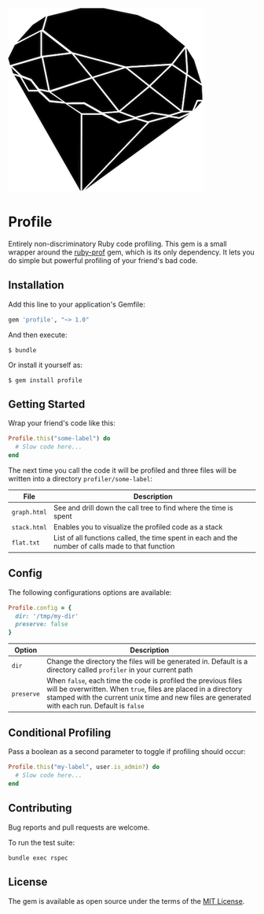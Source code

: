 ![alt ruby_silhouette](https://raw.githubusercontent.com/lukes/profile/master/img/ruby.png)

# Profile

Entirely non-discriminatory Ruby code profiling. This gem is a small wrapper around the [ruby-prof](https://github.com/ruby-prof/ruby-prof) gem, which is its only dependency. It lets you do simple but powerful profiling of your friend's bad code.

## Installation

Add this line to your application's Gemfile:

```ruby
gem 'profile', "~> 1.0"
```

And then execute:

    $ bundle

Or install it yourself as:

    $ gem install profile

## Getting Started

Wrap your friend's code like this:

```ruby
Profile.this("some-label") do
  # Slow code here...
end
```

The next time you call the code it will be profiled and three files will be written into a directory `profiler/some-label`:

| File | Description |
| ------------- | ------------- |
| `graph.html` | See and drill down the call tree to find where the time is spent |
| `stack.html` | Enables you to visualize the profiled code as a stack |
| `flat.txt` | List of all functions called, the time spent in each and the number of calls made to that function |

## Config

The following configurations options are available:

```ruby
Profile.config = {
  dir: '/tmp/my-dir'
  preserve: false
}
```

| Option | Description |
| ------------- | ------------- |
| `dir`  | Change the directory the files will be generated in. Default is a directory called `profiler` in your current path |
| `preserve` | When `false`, each time the code is profiled the previous files will be overwritten. When `true`, files are placed in a directory stamped with the current unix time and new files are generated with each run. Default is `false` |

## Conditional Profiling

Pass a boolean as a second parameter to toggle if profiling should occur:

```ruby
Profile.this("my-label", user.is_admin?) do
  # Slow code here...
end
```

## Contributing

Bug reports and pull requests are welcome.

To run the test suite:

    bundle exec rspec

## License

The gem is available as open source under the terms of the [MIT License](https://opensource.org/licenses/MIT).
